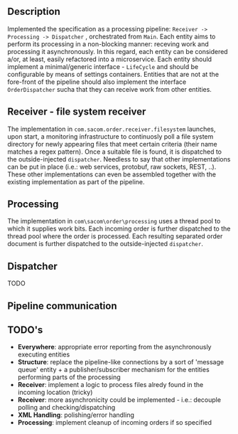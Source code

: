## Description
Implemented the specification as a processing pipeline:
`Receiver -> Processing -> Dispatcher`
, orchestrated from `Main`.
Each entity aims to perform its processing in a non-blocking manner: receving work and processing it asynchronously. In this regard, each entity can be considered a/or, at least, easily refactored into a microservice. 
Each entity should implement a minimal/generic interface - `LifeCycle` and should be configurable by means of settings containers.
Entities that are not at the fore-front of the pipeline should also implement the interface `OrderDispatcher` sucha that they can receive work from other entities.

## Receiver - file system receiver
The implementation in `com.sacom.order.receiver.filesystem` launches, upon start, a monitoring infrastructure to continuosly poll a file system directory for newly appearing files that meet certain criteria (their name matches a regex pattern).
Once a suitable file is found, it is dispatched to the outside-injected `dispatcher`. 
Needless to say that other implementations can be put in place (i.e.: web services, protobuf, raw sockets, REST, ..). These other implementations can even be assembled together with the existing implementation as part of the pipeline.
## Processing
The implementation in `com\sacom\order\processing` uses a thread pool to which it supplies work bits. Each incoming order is further dispatched to the thread pool where the order is processed. Each resulting separated order document is further dispatched to the outside-injected `dispatcher`.
 ## Dispatcher
 TODO

## Pipeline communication

## TODO's
- **Everywhere**: appropriate error reporting from the asynchronously executing entities
- **Structure**: replace the pipeline-like connections by a sort of 'message queue' entity + a publisher/subscriber mechanism for the entities performing parts of the processing
- **Receiver**: implement a logic to process files alredy found in the incoming location (tricky)
- **Receiver**: more asynchronicity could be implemented - i.e.: decouple polling and checking/dispatching
- **XML Handling**: polishing/error handling
- **Processing**: implement cleanup of incoming orders if so specified

